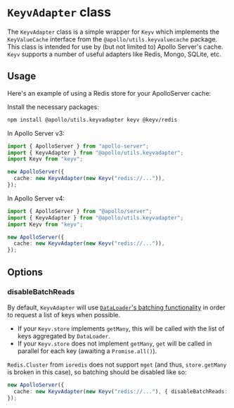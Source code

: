 # `KeyvAdapter` class

The `KeyvAdapter` class is a simple wrapper for `Keyv` which implements the `KeyValueCache` interface from the `@apollo/utils.keyvaluecache` package. This class is intended for use by (but not limited to) Apollo Server's cache. `Keyv` supports a number of useful adapters like Redis, Mongo, SQLite, etc.

## Usage

Here's an example of using a Redis store for your ApolloServer cache:

Install the necessary packages:

```bash
npm install @apollo/utils.keyvadapter keyv @keyv/redis
```

In Apollo Server v3:

```ts
import { ApolloServer } from "apollo-server";
import { KeyvAdapter } from "@apollo/utils.keyvadapter";
import Keyv from "keyv";

new ApolloServer({
  cache: new KeyvAdapter(new Keyv("redis://...")),
});
```

In Apollo Server v4:

```ts
import { ApolloServer } from "@apollo/server";
import { KeyvAdapter } from "@apollo/utils.keyvadapter";
import Keyv from "keyv";

new ApolloServer({
  cache: new KeyvAdapter(new Keyv("redis://...")),
});
```

## Options

### disableBatchReads <boolean>

By default, `KeyvAdapter` will use [`DataLoader`'s batching functionality](https://github.com/graphql/dataloader#batching) in order to request a list of keys when possible.

- If your `Keyv.store` implements `getMany`, this will be called with the list of keys aggregated by `DataLoader`.
- If your `Keyv.store` does not implement `getMany`, `get` will be called in parallel for each key (awaiting a `Promise.all()`).

`Redis.Cluster` from `ioredis` does not support `mget` (and thus, `store.getMany` is broken in this case), so batching should be disabled like so:

```ts
new ApolloServer({
  cache: new KeyvAdapter(new Keyv("redis://..."), { disableBatchReads: true }),
});
```
